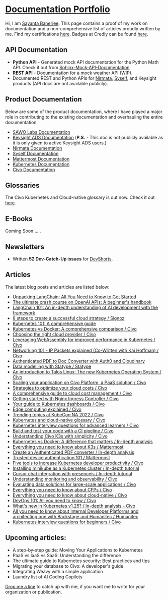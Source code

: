# [Documentation Portfolio](https://github.com/Sayanta66/Documentation-Portfolio/)

Hi, I am [Sayanta Banerjee](https://twitter.com/DevSayanta). This page contains a proof of my work on documentation and a non-comprehensive list of articles proudly written by me. Find my certifications [here](https://www.linkedin.com/in/sayanta-banerjee/details/certifications/). Badges at Credly can be found [here](https://www.credly.com/users/sayanta-banerjee).

## API Documentation

* **Python API** - Generated mock API documentation for the Python Math API. Check it out from [Sphinx-Mock-API-Documentation](https://github.com/Sayanta66/Sphinx-Mock-API-Documentation).
* **REST API** - Documentation for a mock weather API (WIP).
* Documented REST and Python APIs for [Nirmata](https://docs.nirmata.io/docs/restapi/), [Syself](https://syself.com/docs/caph/reference/hetzner-cluster), and Keysight products (API docs are not available publicly).

## Product Documentation

Below are some of the product documentation, where I have played a major role in contributing to the existing documentation and overhauling the entire documentation.

* [SAWO Labs Documentation](https://github.com/Sawo-Community/Sawo-Docs)
* [Keysight ADS Documentation](https://docs.keysight.com/display/support/Submit+an+EDA+Support+Request) (**P.S.** - This doc is not publicly available as it is only given to active Keysight ADS users.)
* [Nirmata Documentation](https://docs.nirmata.io/)
* [Syself Documentation](https://syself.com/docs/caph/getting-started/introduction)
* [Mattermost Documentation](https://docs.mattermost.com/)
* [Kubernetes Documentation](https://kubernetes.io/docs/home/)
* [Civo Documentation](https://www.civo.com/docs)

## Glossaries

The Civo Kubernetes and Cloud-native glossary is out now. Check it out [here](https://www.civo.com/blog/kubernetes-and-cloud-native-az-guide).

## E-Books

Coming Soon......

## Newsletters

* Written **52 Dev-Catch-Up issues** for [DevShorts](https://www.devshorts.in/archive?sort=new). 

## Articles

The latest blog posts and articles are listed below:

* [Unpacking LangChain: All You Need to Know to Get Started](https://www.devshorts.in/p/unpacking-langchain-all-you-need)
* [The ultimate crash course on OpenAI APIs: A beginner's handbook](https://www.devshorts.in/p/the-ultimate-crash-course-on-openai)
* [LangChain 101: An in-depth understanding of AI development with the framework](https://hackmd.io/@IQcZDnwwQhOWBae2DH1LFQ/HyFgR4xYA)
* [8 steps to create a successful cloud strategy / Signoz](https://signoz.io/blog/cloud-strategy/)
* [Kubernetes 101: A comprehensive guide](https://www.civo.com/blog/kubernetes-comprehensive-guide)
* [Kubernetes vs Docker: A comprehensive comparison / Civo](https://www.civo.com/blog/kubernetes-vs-docker-a-comprehensive-comparison)
* [Choosing the right cloud provider / Civo](https://www.civo.com/blog/choosing-right-cloud-provider)
* [Leveraging WebAssembly for improved performance in Kubernetes / Civo](https://www.civo.com/blog/leveraging-webassembly-improved-performance-kubernetes)
* [Networking 101 - IP Packets explained (Co-Written with Kai Hoffman) / Civo](https://www.civo.com/learn/ip-packets)
* [Authenticated PDF to Doc Converter with Auth0 and Cloudinary](https://docs.google.com/document/d/1WCCXB6N41wSGnieiq_pdezkWzSV6vyaX-ly8DNkkl3s/edit?tab=t.0#heading=h.vkl5dak63jix)
* [Data modelling with Statype / Statype](https://docs.google.com/document/d/1MQXF3siUP59j-RmaMQSmVQVZoRsU-6KbubZX_C4IKcI/edit#)
* [An introduction to Talos Linux: The new Kubernetes Operating System / Civo](https://www.civo.com/blog/introduction-talos-linux) 
* [Scaling your application on Civo Platform, a PaaS solution / Civo](https://www.civo.com/blog/introducing-civo-platform)
* [Strategies to optimize your cloud costs / Civo](https://www.civo.com/blog/maximizing-cloud-savings-strategies-to-optimize-your-cloud-costs)
* [A comprehensive guide to cloud cost management / Civo](https://www.civo.com/blog/cloud-cost-management-guide)
* [Getting started with Nginx Ingress Controller / Civo](https://www.civo.com/blog/intro-to-nginx-ingress-controller)
* [Your guide to Kubernetes dashboards / Civo](https://www.civo.com/blog/kubernetes-dashboards)
* [Edge computing explained / Civo](https://www.civo.com/blog/edge-computing-explained)
* [Trending topics at KubeCon NA 2022 / Civo](https://www.civo.com/blog/trending-topics-at-kubecon)
* [Kubernetes and cloud-native glossary / Civo](https://docs.google.com/document/d/1270jrjqWMO9gVAHjkB1wbuKpLW5AQQRXgkVophUSmNM/edit?pli=1)
* [Kubernetes interview questions for advanced learners / Civo](https://www.civo.com/blog/advanced-kubernetes-interview-questions)
* [Build and test your code with a CI pipeline / Civo](https://www.civo.com/blog/build-and-test-your-code)
* [Understanding Civo K3s with simplicity / Civo](https://www.civo.com/blog/understanding-k3s)
* [Kubernetes vs Docker: A difference that matters / In-depth analysis](https://hackmd.io/@Sayanta66/SJ0qtoayn)
* [Everything you need to know about K3s / Mattermost](https://mattermost.com/blog/intro-to-k3s-lightweight-kubernetes/)
* [Create an Authenticated PDF converter / In-depth analysis](https://docs.google.com/document/d/1WCCXB6N41wSGnieiq_pdezkWzSV6vyaX-ly8DNkkl3s/edit#heading=h.vkl5dak63jix)
* [Trusted device authentication 101 / Mattermost](https://mattermost.com/blog/trusted-device-authentication-101/)
* [Five tools to increase Kubernetes developer productivity / Civo](https://www.civo.com/blog/five-tools-to-increase-kubernetes-developer-productivity)
* [Installing minikube as a Kubernetes cluster / In-depth tutorial](https://hackmd.io/@Sayanta66/HJ2Hp4oe9)
* [Cursor chat integration with presencejs / In-depth tutorial](https://hackmd.io/@Sayanta66/By6kXkgM5)
* [Understanding monitoring and observability / Civo](https://www.civo.com/blog/monitoring-and-observability)
* [Evaluating data solutions for large-scale applications / Civo](https://www.civo.com/blog/testing-the-mettle)
* [Everything you need to know about CFPs / Civo](https://www.civo.com/blog/everything-you-need-to-know-about-cfps)
* [Everything you need to know about cloud-native / Civo](https://www.civo.com/blog/everything-you-need-to-know-about-cloud-native)
* [DevOps 101: All you need to know / Civo](https://www.civo.com/blog/devops-101-all-you-need-to-know)
* [What's new in Kubernetes v1.25? / In-depth analysis - Civo](https://hackmd.io/MofAUul3RhWyvMon4tzgeg)
* [All you need to know about Internal Developer Platforms and architecting one with Backstage and Humanitec / Humanitec](https://docs.google.com/document/d/1MnJBgcBwsMaz3YoX77L8flNtWvruZrBifMAXOX8LUM4/edit)
* [Kubernetes interview questions for beginners / Civo](https://www.civo.com/blog/kubernetes-questions-for-beginners)

## Upcoming articles:

* A step-by-step guide: Moving Your Applications to Kubernetes
* PaaS vs IaaS vs SaaS: Understanding the difference
* The ultimate guide to Kubernetes security: Best practices and tips
* Migrating your database to Civo: A developer's guide
* Integrating Weavy with a simple application
* Laundry list of AI Coding Copilots

[Drop me a line](https://www.linkedin.com/in/sayanta-banerjee/) to catch up with me, if you want me to write for your organization or publication.
